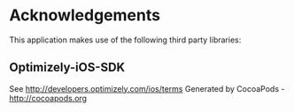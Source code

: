 # Acknowledgements
This application makes use of the following third party libraries:

## Optimizely-iOS-SDK

See http://developers.optimizely.com/ios/terms
Generated by CocoaPods - http://cocoapods.org
